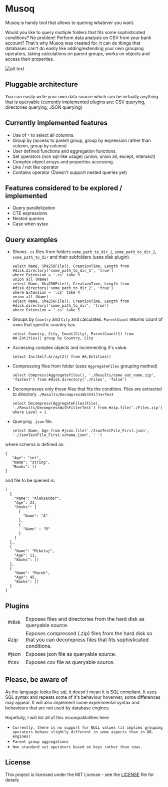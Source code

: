 # Musoq
Musoq is handy tool that allows to quering whatever you want.

Would you like to query multiple folders that fits some sophisticated conditions? No problem! Perform data analysis on CSV from your bank account? That's why Musoq was created for. It can do things that databases can't do easily like adding/extending your own grouping operators, taking calculations on parent groups, works on objects and access their properties.

![alt text](https://raw.githubusercontent.com/Puchaczov/Musoq/master/query_res.png)

## Pluggable architecture

You can easily write your own data source which can be virtually anything that is queryable (currently implemented plugins are: CSV querying, directories querying, JSON querying)

## Currently implemented features

- Use of `*` to select all columns.
- Group by (access to parent group, group by expression rather than column, group by column)
- User defined functions and aggregation functions.
- Set operators (non sql-like usage) (union, union all, except, intersect)
- Complex object arrays and properties accessing.
- Like / not like operator
- Contains operator (Doesn't support nested queries yet)

## Features considered to be explored / implemented

- Query parallelization
- CTE expressions
- Nested queries
- Case when sytax

## Query examples

- Shows `.cs` files from folders `some_path_to_dir_1`, `some_path_to_dir_2`, `some_path_to_dir` and their subfolders (uses disk plugin).

      select Name, Sha256File(), CreationTime, Length from #disk.directory('some_path_to_dir_1', 'true')
      where Extension = '.cs' take 3
      union all (Name)
      select Name, Sha256File(), CreationTime, Length from #disk.directory('some_path_to_dir_2', 'true')
      where Extension = '.cs' take 4
      union all (Name)
      select Name, Sha256File(), CreationTime, Length from #disk.directory('some_path_to_dir', 'true')
      where Extension = '.cs' take 5

- Groups by `Country` and `City` and calculates. `ParentCount` returns count of rows that specific country has.

      select Country, City, Count(City), ParentCount(1) from #A.Entities() group by Country, City
      
- Accessing complex objects and incrementing it's value.

      select Inc(Self.Array[2]) from #A.Entities()
      
- Compressing files from folder (uses `AggregateFiles` grouping method)

      select Compress(AggregateFiles(), './Results/some_out_name.zip', 'fastest') from #disk.directory('./Files', 'false')
      
- Decompresses only those files that fits the condition. Files are extracted to directory `./Results/DecompressWithFilterTest` 

      select Decompress(AggregateFiles(File), './Results/DecompressWithFilterTest') from #zip.file('./Files.zip') 
      where Level = 1
     
- Querying `.json` file.

      select Name, Age from #json.file('./JsonTestFile_First.json', './JsonTestFile_First.schema.json', ' ')
     
where schema is defined as: 

    { 
       "Age": "int",
       "Name": "string",
       "Books": [] 
    }
    
and file to be queried is:

    [
      {
        "Name": "Aleksander",
        "Age": 24,
        "Books": [
          {
            "Name": "A"
          },
          {
            "Name" : "B" 
          }
        ]
      },
      {
        "Name": "Mikolaj",
        "Age": 11,
        "Books": []
      },
      {
        "Name": "Marek",
        "Age": 45,
        "Books": []
      }
    ]

## Plugins

<table>
      <thead>
            <tr><td>#disk</td><td>Exposes files and directories from the hard disk as queryable source.</td></tr>
            <tr><td>#zip</td><td>Exposes compressed (.zip) files from the hard disk so that you can decompress files that fits sophisticated conditions.</td></tr>
            <tr><td>#json</td><td>Exposes json file as queryable source.</td></tr>
            <tr><td>#csv</td><td>Exposes csv file as queryable source.</td></tr>
      </thead>
</table>

## Please, be aware of

As the language looks like sql, it doesn't mean it is SQL compliant. It uses SQL syntax and repeats some of it's behaviour hoverwer, some differences may appear. It will also implement some experimental syntax and behaviours that are not used by database engines.

Hopefully, I will list all of this incompatibilities here

- `Currently, there is no support for NULL values (it implies grouping operators behave slightly different in some aspects than in DB-engines)`
- `Parent group aggregations`
- `Non standard set operators based on keys rather than rows.`

## License

This project is licensed under the MIT License - see the [LICENSE](LICENSE) file for details
